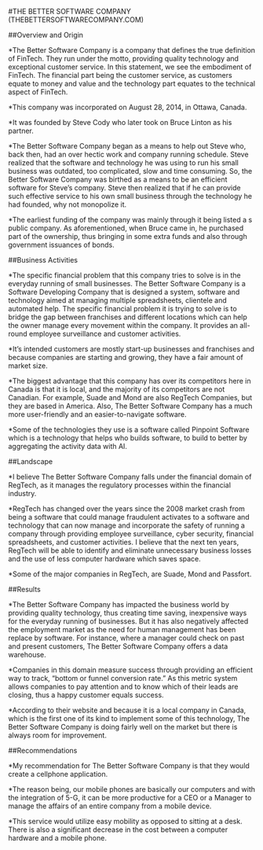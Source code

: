 #THE BETTER SOFTWARE COMPANY (THEBETTERSOFTWARECOMPANY.COM)

##Overview and Origin

*The Better Software Company is a company that defines the true definition of FinTech. They run under the motto, providing quality technology and exceptional customer service. In this statement, we see the embodiment of FinTech. The financial part being the customer service, as customers equate to money and value and the technology part equates to the technical aspect of FinTech.

*This company was incorporated on August 28, 2014, in Ottawa, Canada. 

*It was founded by Steve Cody who later took on Bruce Linton as his partner. 

*The Better Software Company began as a means to help out Steve who, back then, had an over hectic work and company running schedule. Steve realized that the software and technology he was using to run his small business was outdated, too complicated, slow and time consuming. So, the Better Software Company was birthed as a means to be an efficient software for Steve’s company. Steve then realized that if he can provide such effective service to his own small business through the technology he had founded, why not monopolize it.

*The earliest funding of the company was mainly through it being listed a s public company. As aforementioned, when Bruce came in, he purchased part of the ownership, thus bringing in some extra funds and also through government issuances of bonds.

##Business Activities

*The specific financial problem that this company tries to solve is in the everyday running of small businesses. The Better Software Company is a Software Developing Company that is designed a system, software and technology aimed at managing multiple spreadsheets, clientele and automated help. The specific financial problem it is trying to solve is to bridge the gap between franchises and different locations which can help the owner manage every movement within the company. It provides an all-round employee surveillance and customer activities.

*It’s intended customers are mostly start-up businesses and franchises and because companies are starting and growing, they have a fair amount of market size. 

*The biggest advantage that this company has over its competitors here in Canada is that it is local, and the majority of its competitors are not Canadian. For example, Suade and Mond are also RegTech Companies, but they are based in America. Also, The Better Software Company has a much more user-friendly and an easier-to-navigate software.

*Some of the technologies they use is a software called Pinpoint Software which is a technology that helps who builds software, to build to better by aggregating the activity data with AI.

##Landscape

*I believe The Better Software Company falls under the financial domain of RegTech, as it manages the regulatory processes within the financial industry.

*RegTech has changed over the years since the 2008 market crash from being a software that could manage fraudulent activates to a software and technology that can now manage and incorporate the safety of running a company through providing employee surveillance, cyber security, financial spreadsheets, and customer activities. I believe that the next ten years, RegTech will be able to identify and eliminate unnecessary business losses and the use of less computer hardware which saves space.

*Some of the major companies in RegTech, are Suade, Mond and Passfort.

##Results

*The Better Software Company has impacted the business world by providing quality technology, thus creating time saving, inexpensive ways for the everyday running of businesses. But it has also negatively affected the employment market as the need for human management has been replace by software. For instance, where a manager could check on past and present customers, The Better Software Company offers a data warehouse. 

*Companies in this domain measure success through providing an efficient way to track, “bottom or funnel conversion rate.” As this metric system allows companies to pay attention and to know which of their leads are closing, thus a happy customer equals success.

*According to their website and because it is a local company in Canada, which is the first one of its kind to implement some of this technology, The Better Software Company is doing fairly well on the market but there is always room for improvement.

##Recommendations

*My recommendation for The Better Software Company is that they would create a cellphone application.

*The reason being, our mobile phones are basically our computers and with the integration of 5-G, it can be more productive for a CEO or a Manager to manage the affairs of an entire company from a mobile device.  

*This service would utilize easy mobility as opposed to sitting at a desk. There is also a significant decrease in the cost between a computer hardware and a mobile phone.
